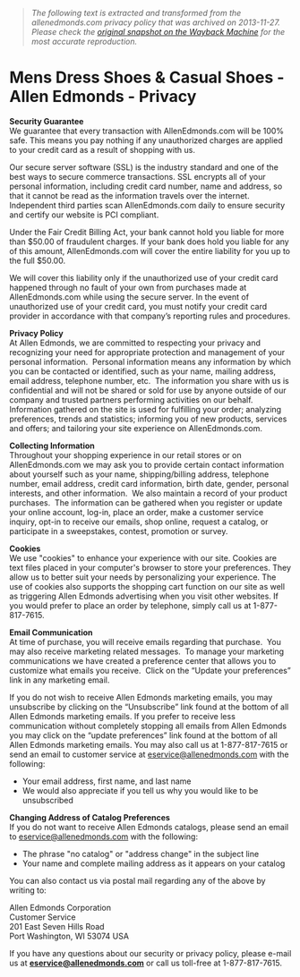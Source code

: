 > *The following text is extracted and transformed from the allenedmonds.com privacy policy that was archived on 2013-11-27. Please check the [original snapshot on the Wayback Machine](https://web.archive.org/web/20131127234713id_/http%3A//www.allenedmonds.com/aeonline/PrivacyView%3FcatalogId%3D40000000001%26langId%3D-1%26storeId%3D1) for the most accurate reproduction.*

# Mens Dress Shoes & Casual Shoes - Allen Edmonds - Privacy

**Security Guarantee**   
We guarantee that every transaction with AllenEdmonds.com will be 100% safe. This means you pay nothing if any unauthorized charges are applied to your credit card as a result of shopping with us. 

Our secure server software (SSL) is the industry standard and one of the best ways to secure commerce transactions. SSL encrypts all of your personal information, including credit card number, name and address, so that it cannot be read as the information travels over the internet. Independent third parties scan AllenEdmonds.com daily to ensure security and certify our website is PCI compliant. 

[](https://www.scanalert.com/RatingVerify?ref=www.allenedmonds.com)

Under the Fair Credit Billing Act, your bank cannot hold you liable for more than $50.00 of fraudulent charges. If your bank does hold you liable for any of this amount, AllenEdmonds.com will cover the entire liability for you up to the full $50.00. 

We will cover this liability only if the unauthorized use of your credit card happened through no fault of your own from purchases made at AllenEdmonds.com while using the secure server. In the event of unauthorized use of your credit card, you must notify your credit card provider in accordance with that company’s reporting rules and procedures. 

**Privacy Policy**   
At Allen Edmonds, we are committed to respecting your privacy and recognizing your need for appropriate protection and management of your personal information.  Personal information means any information by which you can be contacted or identified, such as your name, mailing address, email address, telephone number, etc.  The information you share with us is confidential and will not be shared or sold for use by anyone outside of our company and trusted partners performing activities on our behalf.  Information gathered on the site is used for fulfilling your order; analyzing preferences, trends and statistics; informing you of new products, services and offers; and tailoring your site experience on AllenEdmonds.com.

**Collecting Information**   
Throughout your shopping experience in our retail stores or on AllenEdmonds.com we may ask you to provide certain contact information about yourself such as your name, shipping/billing address, telephone number, email address, credit card information, birth date, gender, personal interests, and other information.  We also maintain a record of your product purchases.  The information can be gathered when you register or update your online account, log-in, place an order, make a customer service inquiry, opt-in to receive our emails, shop online, request a catalog, or participate in a sweepstakes, contest, promotion or survey.

**Cookies**   
We use "cookies" to enhance your experience with our site. Cookies are text files placed in your computer's browser to store your preferences. They allow us to better suit your needs by personalizing your experience. The use of cookies also supports the shopping cart function on our site as well as triggering Allen Edmonds advertising when you visit other websites. If you would prefer to place an order by telephone, simply call us at 1-877-817-7615.

**Email Communication**   
At time of purchase, you will receive emails regarding that purchase.  You may also receive marketing related messages.  To manage your marketing communications we have created a preference center that allows you to customize what emails you receive.  Click on the “Update your preferences” link in any marketing email.

If you do not wish to receive Allen Edmonds marketing emails, you may unsubscribe by clicking on the “Unsubscribe” link found at the bottom of all Allen Edmonds marketing emails. If you prefer to receive less communication without completely stopping all emails from Allen Edmonds you may click on the “update preferences” link found at the bottom of all Allen Edmonds marketing emails. You may also call us at 1-877-817-7615 or send an email to customer service at [eservice@allenedmonds.com](mailto:eservice@allenedmonds.com) with the following:

  * Your email address, first name, and last name
  * We would also appreciate if you tell us why you would like to be unsubscribed 



**Changing Address of Catalog Preferences**   
If you do not want to receive Allen Edmonds catalogs, please send an email to [eservice@allenedmonds.com](mailto:eservice@allenedmonds.com) with the following:

  * The phrase "no catalog" or "address change" in the subject line
  * Your name and complete mailing address as it appears on your catalog



You can also contact us via postal mail regarding any of the above by writing to:

Allen Edmonds Corporation  
Customer Service  
201 East Seven Hills Road  
Port Washington, WI 53074 USA

If you have any questions about our security or privacy policy, please e-mail us at [**eservice@allenedmonds.com**](mailto:eservice@allenedmonds.com) or call us toll-free at 1-877-817-7615. 
